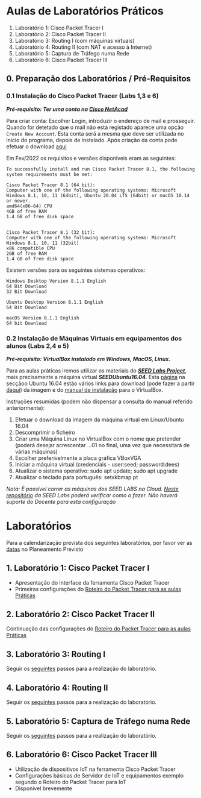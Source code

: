 # Aulas de Laboratórios Práticos


1. Laboratório 1: Cisco Packet Tracer I 
2. Laboratório 2: Cisco Packet Tracer II
3. Laboratório 3: Routing I (com máquinas virtuais) 
5. Laboratório 4: Routing II (com NAT e acesso à Internet)
6. Laboratório 5: Captura de Tráfego numa Rede  
7. Laboratório 6: Cisco Packet Tracer III

## 0. Preparação dos Laboratórios / Pré-Requisitos

### 0.1 Instalação do Cisco Packet Tracer (Labs 1,3 e 6)

***Pré-requisito: Ter uma conta na [Cisco NetAcad](https://www.netacad.com)***

Para criar conta: Escolher Login, introduzir o endereço de mail e prosseguir. Quando for detetado que o mail não está registado aparece uma opção `Create New Account`. Esta conta será a mesma que deve ser utilizada no inicio do programa, depois de instalado.
Após criação da conta pode efetuar o download [aqui](https://www.netacad.com/portal/resources/packet-tracer)

Em Fev/2022 os requisitos e versões disponiveis eram as seguintes:

```
To successfully install and run Cisco Packet Tracer 8.1, the following system requirements must be met:

Cisco Packet Tracer 8.1 (64 bit):
Computer with one of the following operating systems: Microsoft Windows 8.1, 10, 11 (64bit), Ubuntu 20.04 LTS (64bit) or macOS 10.14 or newer.
amd64(x86-64) CPU
4GB of free RAM
1.4 GB of free disk space

 
Cisco Packet Tracer 8.1 (32 bit):    
Computer with one of the following operating systems: Microsoft Windows 8.1, 10, 11 (32bit)
x86 compatible CPU
2GB of free RAM
1.4 GB of free disk space
```

Existem versões para os seguintes sistemas operativos:
```
Windows Desktop Version 8.1.1 English
64 Bit Download
32 Bit Download
 
Ubuntu Desktop Version 8.1.1 English
64 Bit Download

macOS Version 8.1.1 English
64 bit Download
``` 

### 0.2 Instalação de Máquinas Virtuais em equipamentos dos alunos (Labs 2,4 e 5)

***Pré-requisito: VirtualBox instalado em Windows, MacOS, Linux.***

Para as aulas práticas iremos utilizar os materiais do ***[SEED Labs Project](https://seedsecuritylabs.org/)***, mais precisamente a máquina virtual ***SEEDUbuntu16.04***.
Esta [página](https://seedsecuritylabs.org/labsetup.html) na secçãoo Ubuntu 16.04 estão vários links para download (pode fazer a partir [daqui](https://drive.google.com/file/d/12l8OO3PXHjUsf9vfjkAf7-I6bsixvMUa/view?usp=sharing)) da imagem e do [manual de instalação](https://seedsecuritylabs.org/Labs_16.04/Documents/SEEDVM_VirtualBoxManual.pdf) para o VirtualBox.

Instruções resumidas (podem não dispensar a consulta do manual referido anteriormente):

1. Efetuar o download da imagem da máquina virtual em Linux/Ubuntu 16.04
2. Descomprimir o ficheiro
3. Criar uma Máquina Linux no VirtualBox com o nome que pretender (poderá desejar acrescentar ...01 no final, uma vez que necessitará de várias máquinas)
4. Escolher preferivelmente a placa gráfica VBoxVGA
5. Iniciar a máquina virtual (credenciais - user:seed; password:dees)
6. Atualizar o sistema operativo: sudo apt update; sudo apt upgrade
7. Atualizar o teclado para português: setxkbmap pt

*Nota: É possível correr as máquinas dos SEED LABS na Cloud. [Neste repositório](https://github.com/seed-labs/seed-labs/blob/master/manuals/cloud/seedvm-cloud.md) da SEED Labs poderá verificar como o fazer. Não haverá suporte do Docente para esta configuração*

# Laboratórios
Para a calendarização prevista dos seguintes laboratórios, por favor ver as [datas](https://github.com/pmrosa-classes/ComputerNetworksEI#planeamento) no Planeamento Previsto 

## 1. Laboratório 1: Cisco Packet Tracer I 

- Apresentação do interface da ferramenta Cisco Packet Tracer
- Primeiras configurações do [Roteiro do Packet Tracer para as aulas Práticas](https://github.com/pmrosa-classes/ComputerNetworksEI/blob/main/AulasLabsPraticos/roteiro-packet-tracer.md)

## 2. Laboratório 2: Cisco Packet Tracer II 

Continuação das configurações do [Roteiro do Packet Tracer para as aulas Práticas](https://github.com/pmrosa-classes/ComputerNetworksEI/blob/main/AulasLabsPraticos/roteiro-packet-tracer.md)

## 3. Laboratório 3: Routing I 

Seguir os [seguintes](https://github.com/pmrosa-classes/ComputerNetworksEI/blob/main/AulasLabsPraticos/RoutingI.md) passos para a realização do laboratório.

## 4. Laboratório 4: Routing II

Seguir os [seguintes](https://github.com/pmrosa-classes/ComputerNetworksEI/blob/main/AulasLabsPraticos/RoutingII.md) passos para a realização do laboratório.

## 5. Laboratório 5: Captura de Tráfego numa Rede 

Seguir os [seguintes](https://github.com/pmrosa-classes/ComputerNetworksEI/blob/main/AulasLabsPraticos/CapturaTrafegoRede.md) passos para a realização do laboratório.

## 6. Laboratório 6: Cisco Packet Tracer III

- Utilização de dispositivos IoT na ferramenta Cisco Packet Tracer
- Configurações básicas de Servidor de IoT e equipamentos exemplo segundo o Roteiro do Packet Tracer para IoT
- Disponível brevemente

